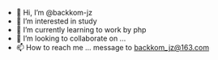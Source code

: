 - 👋 Hi, I’m @backkom-jz
- 👀 I’m interested in study
- 🌱 I’m currently learning to work by php
- 💞️ I’m looking to collaborate on ...
- 📫 How to reach me ... message to backkom_jz@163.com

<!---
backkom-jz/backkom-jz is a ✨ special ✨ repository because its `README.md` (this file) appears on your GitHub profile.
You can click the Preview link to take a look at your changes.
--->
